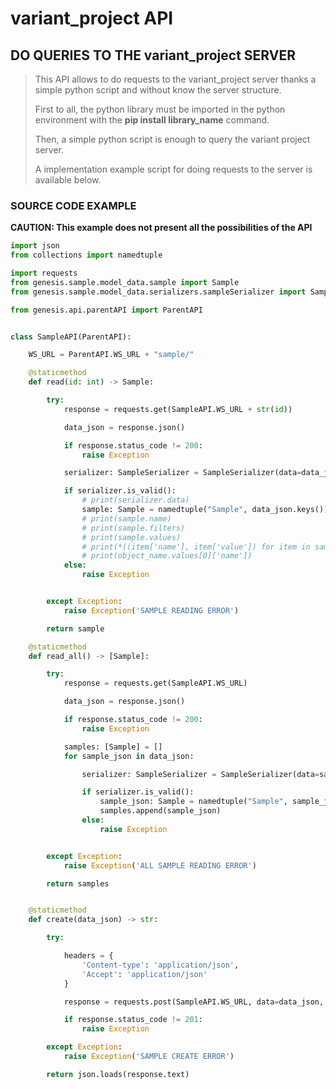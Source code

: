 # variant_project API

## DO QUERIES TO THE variant_project SERVER

>This API allows to do requests to the variant_project server thanks a simple python script and without know the server structure.
> 
>First to all, the python library must be imported in the python environment with the **pip install library_name** command.
>
>Then, a simple python script is enough to query the variant project server.
> 
>A implementation example script for doing requests to the server is available below.

### SOURCE CODE EXAMPLE

**CAUTION: This example does not present all the possibilities of the API**

```py
import json
from collections import namedtuple

import requests
from genesis.sample.model_data.sample import Sample
from genesis.sample.model_data.serializers.sampleSerializer import SampleSerializer

from genesis.api.parentAPI import ParentAPI


class SampleAPI(ParentAPI):

    WS_URL = ParentAPI.WS_URL + "sample/"

    @staticmethod
    def read(id: int) -> Sample:

        try:
            response = requests.get(SampleAPI.WS_URL + str(id))

            data_json = response.json()

            if response.status_code != 200:
                raise Exception

            serializer: SampleSerializer = SampleSerializer(data=data_json)

            if serializer.is_valid():
                # print(serializer.data)
                sample: Sample = namedtuple("Sample", data_json.keys())(*data_json.values())
                # print(sample.name)
                # print(sample.filters)
                # print(sample.values)
                # print(*((item['name'], item['value']) for item in sample.values))
                # print(object_name.values[0]['name'])
            else:
                raise Exception


        except Exception:
            raise Exception('SAMPLE READING ERROR')

        return sample

    @staticmethod
    def read_all() -> [Sample]:

        try:
            response = requests.get(SampleAPI.WS_URL)

            data_json = response.json()

            if response.status_code != 200:
                raise Exception

            samples: [Sample] = []
            for sample_json in data_json:

                serializer: SampleSerializer = SampleSerializer(data=sample_json)

                if serializer.is_valid():
                    sample_json: Sample = namedtuple("Sample", sample_json.keys())(*sample_json.values())
                    samples.append(sample_json)
                else:
                    raise Exception


        except Exception:
            raise Exception('ALL SAMPLE READING ERROR')

        return samples


    @staticmethod
    def create(data_json) -> str:

        try:

            headers = {
                'Content-type': 'application/json',
                'Accept': 'application/json'
            }

            response = requests.post(SampleAPI.WS_URL, data=data_json, headers=headers)

            if response.status_code != 201:
                raise Exception

        except Exception:
            raise Exception('SAMPLE CREATE ERROR')

        return json.loads(response.text)
```